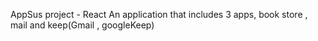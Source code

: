AppSus project - React
An application that includes 3 apps, book store , mail and keep(Gmail , googleKeep)
